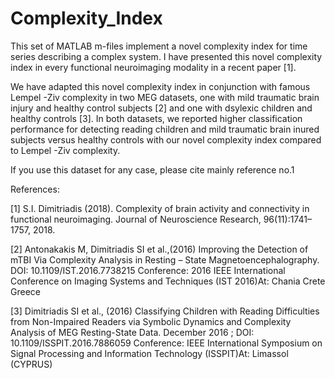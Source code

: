 # Complexity_Index


This set of MATLAB m-files implement a novel complexity index for time series describing a complex system.
I have presented this novel complexity index in every functional neuroimaging modality in a recent paper [1].

We have adapted this novel complexity index in conjunction with famous Lempel -Ziv complexity
in two MEG datasets,  one with mild traumatic brain injury and healthy control subjects [2]
and one with dsylexic children and healthy controls [3].
In both datasets, we reported higher classification performance for detecting reading children and
mild traumatic brain inured subjects versus healthy controls with our novel complexity index
compared to Lempel -Ziv complexity.

If you use this dataset for any case, please cite mainly reference no.1

References:

[1] S.I. Dimitriadis (2018). Complexity of brain activity and connectivity in functional neuroimaging. Journal of Neuroscience
Research, 96(11):1741–1757, 2018.

[2] Antonakakis M, Dimitriadis SI et al.,(2016) Improving the Detection of mTBI Via Complexity Analysis in Resting – State Magnetoencephalography.
   DOI: 10.1109/IST.2016.7738215
Conference: 2016 IEEE International Conference on Imaging Systems and Techniques (IST 2016)At: Chania Crete Greece

[3] Dimitriadis SI et al., (2016) Classifying Children with Reading Difficulties from Non-Impaired Readers via Symbolic Dynamics and Complexity Analysis of MEG Resting-State Data.
December 2016 ; DOI: 10.1109/ISSPIT.2016.7886059
Conference: IEEE International Symposium on Signal Processing and Information Technology (ISSPIT)At: Limassol (CYPRUS)
